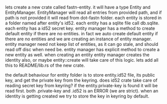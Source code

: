 lets create a new crate called fastn-entity. it will have a type Entity and
EntityManager. EntityManager will read all entries from provided path, and if
path is not provided it will read from dot-fastn folder. each entity is
stored in a folder named after entity's id52. each entity has a sqlite file call
db.sqlite. each entity has a id52 secret key. entity manager has a method to
create default entity if there are no entities. in fact we auto create default
entity if there are no entities and we are creating an instance of entity
manager. entity manager need not keep list of entities, as it can go stale, and
should read off disc when need be. entity manager has explicit method to
create a new entity as well. when creating an entity entity manager creates the
identity also, or maybe entity::create will take care of this logic. lets
add all this to README/lib.rs of the new crate.

the default behaviour for entity folder is to store entity.id52 file, its public
key, and get the private key from the keyring. does id52 crate take care of
reading secret key from keyring? if the entity.private-key is found it will be
read first. both .private-key and .id52 is an ERROR (we are strict). when an
identity is getting created we try to store the key in keyring by default.  
